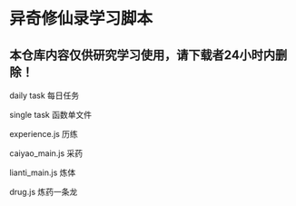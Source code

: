 # 异奇修仙录学习脚本
## 本仓库内容仅供研究学习使用，请下载者24小时内删除！

daily task 每日任务

single task 函数单文件

experience.js 历练

caiyao_main.js 采药

lianti_main.js 炼体

drug.js 炼药一条龙
